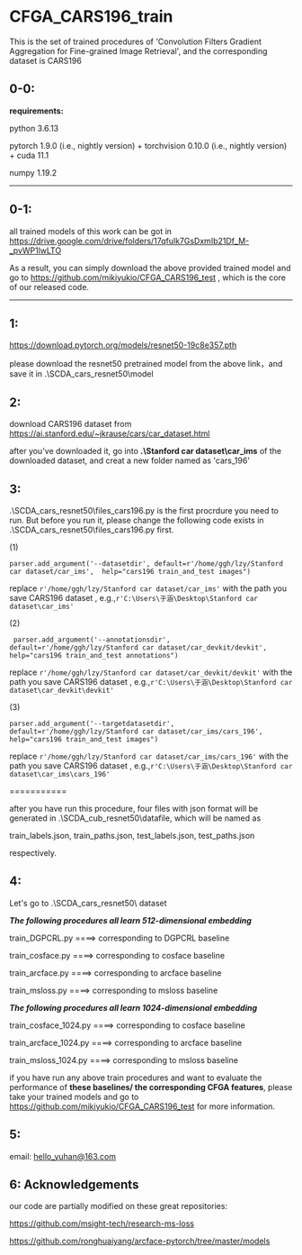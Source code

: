 # CFGA_CARS196_train
This is the set of  trained procedures of 'Convolution Filters Gradient Aggregation for Fine-grained Image Retrieval', and the corresponding dataset is CARS196


0-0:
---------------------------------
**requirements:**

python 3.6.13

pytorch 1.9.0 (i.e., nightly version) + torchvision 0.10.0 (i.e., nightly version) + cuda 11.1

numpy 1.19.2

*********************************************************************************************************************************************************************************
0-1:
---------
all trained models of this work can be got in https://drive.google.com/drive/folders/17qfulk7GsDxmIb21Df_M-_pvWP1lwLTO

As a result, you can simply download the above provided trained model and go to https://github.com/mikiyukio/CFGA_CARS196_test , which is the core of our released code.
********************************************************************************************************************************************
1:
------------------------------------------------
https://download.pytorch.org/models/resnet50-19c8e357.pth

please download the resnet50 pretrained model from the above link，and save it in .\SCDA_cars_resnet50\model

2:
------------------------------------------
download CARS196 dataset from https://ai.stanford.edu/~jkrause/cars/car_dataset.html

after you've downloaded it, go into **.\Stanford car dataset\car_ims** of the downloaded dataset, and creat a new folder named as 'cars_196' 

3:
--------------------------------------------------------------------------------
.\SCDA_cars_resnet50\files_cars196.py is the first procrdure you need to run. But before you run it, please change the following code exists in .\SCDA_cars_resnet50\files_cars196.py first. 

(1)

`parser.add_argument('--datasetdir', default=r'/home/ggh/lzy/Stanford car dataset/car_ims',  help="cars196 train_and_test images")`


 replace `r'/home/ggh/lzy/Stanford car dataset/car_ims'` with the path you save CARS196 dataset , e.g.,`r'C:\Users\于涵\Desktop\Stanford car dataset\car_ims'`
 
 (2)
 
` parser.add_argument('--annotationsdir', default=r'/home/ggh/lzy/Stanford car dataset/car_devkit/devkit',  help="cars196 train_and_test annotations")`

replace `r'/home/ggh/lzy/Stanford car dataset/car_devkit/devkit'` with the path you save CARS196 dataset , e.g.,`r'C:\Users\于涵\Desktop\Stanford car dataset\car_devkit\devkit'`
 
 (3)
 
`parser.add_argument('--targetdatasetdir', default=r'/home/ggh/lzy/Stanford car dataset/car_ims/cars_196',  help="cars196 train_and_test images")`

replace `r'/home/ggh/lzy/Stanford car dataset/car_ims/cars_196'` with the path you save CARS196 dataset , e.g.,`r'C:\Users\于涵\Desktop\Stanford car dataset\car_ims\cars_196'`
 
 
 
 
 

===========

after you have run this procedure, four files with json format will be generated in .\SCDA_cub_resnet50\datafile, which will be named as 

train_labels.json, train_paths.json, test_labels.json, test_paths.json

respectively.

4:
----------------------------------------------------------------------------------
Let's go to .\SCDA_cars_resnet50\ dataset

***The following procedures all learn 512-dimensional embedding***

train_DGPCRL.py ====> corresponding to DGPCRL baseline 

train_cosface.py ====> corresponding to cosface baseline 

train_arcface.py ====> corresponding to arcface baseline 

train_msloss.py ====> corresponding to msloss  baseline 

***The following procedures all learn 1024-dimensional embedding***

train_cosface_1024.py ====> corresponding to cosface baseline 

train_arcface_1024.py ====> corresponding to arcface baseline 

train_msloss_1024.py ====> corresponding to msloss baseline


if you have run any above train procedures and want to evaluate the performance of **these baselines/ the corresponding CFGA features**, please take your trained models and go to https://github.com/mikiyukio/CFGA_CARS196_test for more information.

5:
-----------------------------------------
email: hello_yuhan@163.com


6: Acknowledgements
---------------------------------------------------
our code are partially modified on these great repositories:

https://github.com/msight-tech/research-ms-loss

https://github.com/ronghuaiyang/arcface-pytorch/tree/master/models



